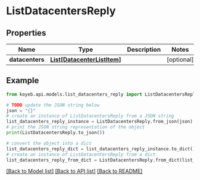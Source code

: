 # ListDatacentersReply


## Properties

Name | Type | Description | Notes
------------ | ------------- | ------------- | -------------
**datacenters** | [**List[DatacenterListItem]**](DatacenterListItem.md) |  | [optional] 

## Example

```python
from koyeb.api.models.list_datacenters_reply import ListDatacentersReply

# TODO update the JSON string below
json = "{}"
# create an instance of ListDatacentersReply from a JSON string
list_datacenters_reply_instance = ListDatacentersReply.from_json(json)
# print the JSON string representation of the object
print(ListDatacentersReply.to_json())

# convert the object into a dict
list_datacenters_reply_dict = list_datacenters_reply_instance.to_dict()
# create an instance of ListDatacentersReply from a dict
list_datacenters_reply_from_dict = ListDatacentersReply.from_dict(list_datacenters_reply_dict)
```
[[Back to Model list]](../README.md#documentation-for-models) [[Back to API list]](../README.md#documentation-for-api-endpoints) [[Back to README]](../README.md)


